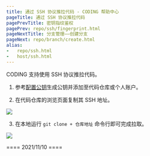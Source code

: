 ```yaml
---
title: 通过 SSH 协议推拉代码 - CODING 帮助中心
pageTitle: 通过 SSH 协议推拉代码
pagePrevTitle: 密钥指纹鉴权
pagePrev: repo/ssh/fingerprint.html
pageNextTitle: 分支管理——创建分支
pageNext: repo/branch/create.html
alias: 
-   repo/ssh.html
-   host/ssh.html
---
```


CODING 支持使用 SSH 协议推拉代码。

1.  参考[配置公钥](/docs/repo/ssh/config.html)生成公钥并添加至代码仓库或个人账户。

2.  在代码仓库的浏览页面复制其 SSH 地址。

![](https://help-assets.codehub.cn/enterprise/20211105104315.png)


3.  在本地运行 `git clone + 仓库地址` 命令行即可完成拉取。

![](https://help-assets.codehub.cn/enterprise/20210511113540.png)

==== 2021/11/10 ====
